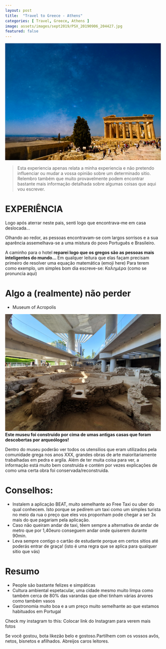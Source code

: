 ```yaml
---
layout: post
title:  "Travel to Greece - Athens"
categories: [ Travel, Greece, Athens ]
image: assets/images/sept2019/PSX_20190906_204427.jpg
featured: false
---
```


<section class="intro full-width">
    <img src="../assets/images/sept2019/PSX_20190906_204427.jpg"  />
</section>

> Esta experiencia apenas relata a minha experiencia e não pretendo influenciar ou mudar a vossa opinião sobre um determinado sitio. Relembro também que muito provavelmente podem encontrar bastante mais informação detalhada sobre algumas coisas que aqui vou escrever.

# EXPERIÊNCIA

Logo após aterrar neste pais, senti logo que encontrava-me em casa deslocada...

Olhando ao redor, as pessoas encontravam-se com largos sorrisos e a sua aparência assemelhava-se a uma mistura do povo Português e Brasileiro.

A caminho para o hotel <b> reparei logo que os gregos são as pessoas mais inteligentes do mundo... </b> Em qualquer leitura que elas façam precisam primeiro de resolver uma equação matemática (emoji here)
Para terem como exemplo, um simples bom dia escreve-se: Καλημέρα (como se pronuncia aqui)


# Algo a (realmente) não perder

* Museum of Acropolis

<img src="../assets/images/sept2019/20190821_163906.jpg"  />

<b>
Este museu foi construido por cima de umas antigas casas que foram descobertas por arqueólogos! 
</b>

Dentro do museu poderão ver todos os utensilios que eram utilizados pela comunidade grega nos anos XXX, grandes obras de arte maioritariamente trabalhadas em pedra e argila.
Além de ter muita coisa para ver, a informação está muito bem construida e contém por vezes explicações de como uma certa obra foi conservada/reconstruida. 


# Conselhos:
* Instalem a aplicação BEAT, muito semelhante ao Free Taxi ou uber do qual conhecem. Isto porque se pedirem um taxi como um simples turista no meio da rua o preço que eles vos proponham pode chegar a ser 3x mais do que pagariam pela aplicação. 
* Caso não queiram andar de taxi, têem sempre a alternativa de andar de metro que por 1,40euro conseguem andar onde quiserem durante 90min.
* Leva sempre contigo o cartão de estudante porque em certos sitios até poderás entrar de graça! (isto é uma regra que se aplica para qualquer sitio que vás)


# Resumo
* People são bastante felizes e simpáticas
* Cultura ambiental espetacular, uma cidade mesmo muito limpa como também cerca de 80% das varandas que olhei tinham várias árvores como também vasos
* Gastronomia muito boa e a um preço muito semelhante ao que estamos habituados em Portugal

Check my instagram to this:
Colocar link do Instagram para verem mais fotos 

Se você gostou, bota likezão belo e gostoso.Partilhem com os vossos avôs, netos, bisnetos e afilhados. Abreijos caros leitores.
